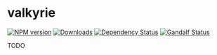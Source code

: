 # valkyrie
[![NPM version][npm-image]][npm-url] [![Downloads][downloads-image]][npm-url] [![Dependency Status][dependencies-image]][dependencies-url] [![Gandalf Status][gandalf-image]][gandalf-url]

[npm-url]: https://www.npmjs.com/package/valkyrie
[npm-image]: http://img.shields.io/npm/v/valkyrie.svg?style=flat
[downloads-image]: https://img.shields.io/npm/dm/valkyrie.svg?style=flat-square
[dependencies-url]: href="https://david-dm.org/giowe/valkyrie
[dependencies-image]: https://david-dm.org/giowe/valkyrie.svg
[gandalf-url]: https://www.youtube.com/watch?v=Sagg08DrO5U
[gandalf-image]: http://img.shields.io/badge/gandalf-approved-61C6FF.svg

TODO
